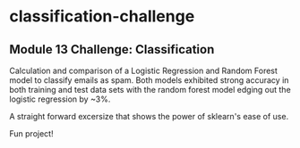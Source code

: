 # classification-challenge
## Module 13 Challenge: Classification

Calculation and comparison of a Logistic Regression and Random Forest model to classify emails as spam. Both models exhibited strong accuracy in both training and test data sets with the random forest model edging out the logistic regression by ~3%.

A straight forward excersize that shows the power of sklearn's ease of use.

Fun project!